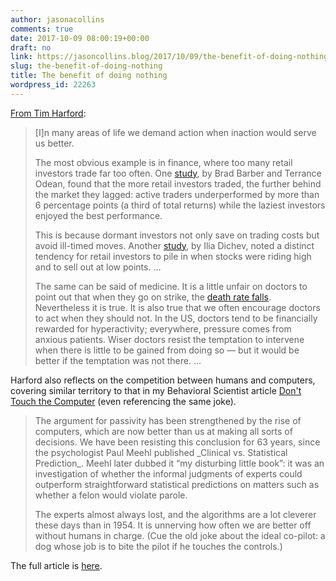 ```yaml
---
author: jasonacollins
comments: true
date: 2017-10-09 08:00:19+00:00
draft: no
link: https://jasoncollins.blog/2017/10/09/the-benefit-of-doing-nothing/
slug: the-benefit-of-doing-nothing
title: The benefit of doing nothing
wordpress_id: 22263
---
```


[From Tim Harford](http://timharford.com/2017/09/when-doing-nothing-is-the-best-option/):


<blockquote>[I]n many areas of life we demand action when inaction would serve us better.

The most obvious example is in finance, where too many retail investors trade far too often. One [study](http://onlinelibrary.wiley.com/doi/10.1111/0022-1082.00226/abstract), by Brad Barber and Terrance Odean, found that the more retail investors traded, the further behind the market they lagged: active traders underperformed by more than 6 percentage points (a third of total returns) while the laziest investors enjoyed the best performance.

This is because dormant investors not only save on trading costs but avoid ill-timed moves. Another [study](https://www.aeaweb.org/articles?id=10.1257/aer.97.1.386), by Ilia Dichev, noted a distinct tendency for retail investors to pile in when stocks were riding high and to sell out at low points. ...

The same can be said of medicine. It is a little unfair on doctors to point out that when they go on strike, the [death rate falls](https://www.ncbi.nlm.nih.gov/pubmed/18849101). Nevertheless it is true. It is also true that we often encourage doctors to act when they should not. In the US, doctors tend to be financially rewarded for hyperactivity; everywhere, pressure comes from anxious patients. Wiser doctors resist the temptation to intervene when there is little to be gained from doing so — but it would be better if the temptation was not there. ...</blockquote>


Harford also reflects on the competition between humans and computers, covering similar territory to that in my Behavioral Scientist article [Don't Touch the Computer](http://behavioralscientist.org/dont-touch-computer/) (even referencing the same joke).


<blockquote>The argument for passivity has been strengthened by the rise of computers, which are now better than us at making all sorts of decisions. We have been resisting this conclusion for 63 years, since the psychologist Paul Meehl published _Clinical vs. Statistical Prediction_. Meehl later dubbed it “my disturbing little book”: it was an investigation of whether the informal judgments of experts could outperform straightforward statistical predictions on matters such as whether a felon would violate parole.

The experts almost always lost, and the algorithms are a lot cleverer these days than in 1954. It is unnerving how often we are better off without humans in charge. (Cue the old joke about the ideal co-pilot: a dog whose job is to bite the pilot if he touches the controls.)</blockquote>


The full article is [here](http://timharford.com/2017/09/when-doing-nothing-is-the-best-option/).
